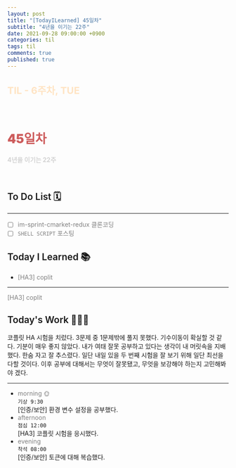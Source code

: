 ```yaml
---
layout: post
title: "[TodayILearned] 45일차"
subtitle: "4년을 이기는 22주"
date: 2021-09-28 09:00:00 +0900
categories: til
tags: til
comments: true
published: true
---
```


## <span style="color:Bisque;font-size: 22px">TIL - 6주차, TUE</span>

<br />

# **<span style="font-weight:900;color:indianred">45일차</span>**

**<span style="color:lightgray">4년을 이기는 22주</span>**

<br />

## <span style="font-weight:600">To Do List</span> 🗓

---

- [ ] <span style="color:gray">im-sprint-cmarket-redux 클론코딩</span>
- [ ] <span style="color:gray">`SHELL SCRIPT` 포스팅</span>

## <span style="font-weight:600">Today I Learned</span> 📚

- <span style="color:gray">[HA3] coplit</span>

---

<span style="color:gray">[HA3] coplit</span>

## <span style="font-weight:600">Today's Work</span> 🧗🏻‍♂️

코플릿 HA 시험을 치렀다. 3문제 중 1문제밖에 풀지 못했다. 기수이동이 확실할 것 같다. 기분이 매우 좋지 않았다. 내가 여태 잘못 공부하고 있다는 생각이 내 머릿속을 지배했다. 한숨 자고 잘 추스렸다. 일단 내일 있을 두 번째 시험을 잘 보기 위해 일단 최선을 다할 것이다. 이후 공부에 대해서는 무엇이 잘못됐고, 무엇을 보강해야 하는지 고민해봐야 겠다.

---

- <span style="color:gray">morning 🌞</span> <br>
  `기상 9:30` <br>
  [인증/보안] 환경 변수 설정을 공부했다.
- <span style="color:gray">afternoon</span> <br>
  `점심 12:00`<br>
  [HA3] 코플릿 시험을 응시했다.
- <span style="color:gray">evening</span> <br>
  `착석 08:00`<br>
  [인증/보안] 토큰에 대해 복습했다.

